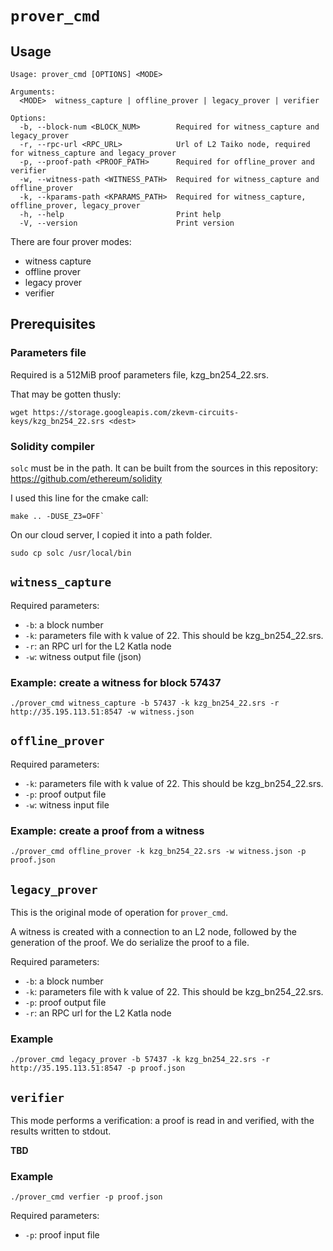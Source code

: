 
# `prover_cmd`

## Usage

```
Usage: prover_cmd [OPTIONS] <MODE>

Arguments:
  <MODE>  witness_capture | offline_prover | legacy_prover | verifier

Options:
  -b, --block-num <BLOCK_NUM>        Required for witness_capture and legacy_prover
  -r, --rpc-url <RPC_URL>            Url of L2 Taiko node, required for witness_capture and legacy_prover
  -p, --proof-path <PROOF_PATH>      Required for offline_prover and verifier
  -w, --witness-path <WITNESS_PATH>  Required for witness_capture and offline_prover
  -k, --kparams-path <KPARAMS_PATH>  Required for witness_capture, offline_prover, legacy_prover
  -h, --help                         Print help
  -V, --version                      Print version
  ```

There are four prover modes:
- witness capture
- offline prover
- legacy prover
- verifier

## Prerequisites


### Parameters file

Required is a 512MiB proof parameters file, kzg_bn254_22.srs.

That may be gotten thusly:

```
wget https://storage.googleapis.com/zkevm-circuits-keys/kzg_bn254_22.srs <dest>
```

### Solidity compiler

`solc` must be in the path.
It can be built from the sources in this repository:  https://github.com/ethereum/solidity

I used this line for the cmake call:  
```
make .. -DUSE_Z3=OFF`
```
On our cloud server, I copied it into a path folder.
```
sudo cp solc /usr/local/bin
```

## `witness_capture`

Required parameters:
- `-b`: a block number
- `-k`: parameters file with k value of 22. This should be kzg_bn254_22.srs.
- `-r`: an RPC url for the L2 Katla node
- `-w`: witness output file (json)


### Example: create a witness for block 57437

```
./prover_cmd witness_capture -b 57437 -k kzg_bn254_22.srs -r http://35.195.113.51:8547 -w witness.json
```


## `offline_prover`

Required parameters:
- `-k`: parameters file with k value of 22. This should be kzg_bn254_22.srs.
- `-p`: proof output file
- `-w`: witness input file

### Example: create a proof from a witness

```
./prover_cmd offline_prover -k kzg_bn254_22.srs -w witness.json -p proof.json
```


## `legacy_prover`

This is the original mode of operation for `prover_cmd`.  

A witness is created with a connection to an L2 node, followed by the generation of the proof.  We do serialize the proof to a file.


Required parameters:
- `-b`: a block number
- `-k`: parameters file with k value of 22.  This should be kzg_bn254_22.srs.
- `-p`: proof output file
- `-r`: an RPC url for the L2 Katla node

### Example

```
./prover_cmd legacy_prover -b 57437 -k kzg_bn254_22.srs -r http://35.195.113.51:8547 -p proof.json
```

## `verifier`

This mode performs a verification: a proof is read in and verified, with the results written to stdout.

**TBD**


### Example

```
./prover_cmd verfier -p proof.json
```

Required parameters:
- `-p`: proof input file
